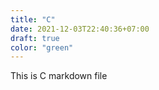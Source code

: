 ```yaml
---
title: "C"
date: 2021-12-03T22:40:36+07:00
draft: true
color: "green"
---
```


This is C markdown file